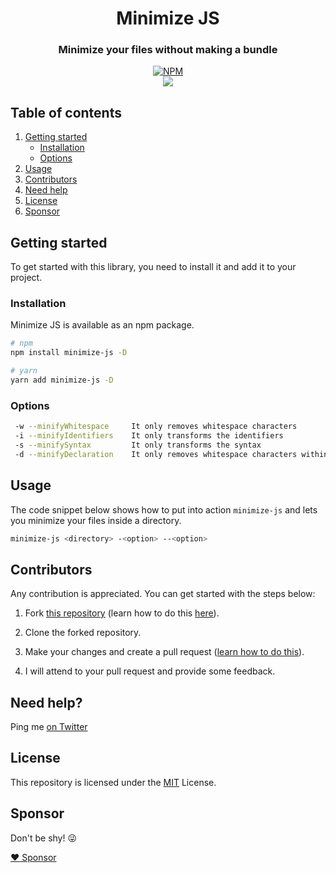 <div align="center">

# Minimize JS

### Minimize your files without making a bundle

[![NPM](https://nodei.co/npm/minimize-js.png?compact=true)](https://nodei.co/npm/minimize-js/)
<br />
[![](https://img.shields.io/npm/dt/minimize-js.svg?style=flat-square)](https://www.npmjs.com/package/minimize-js)

</div>

## Table of contents

1. [Getting started](#getting-started)
   - [Installation](#installation)
   - [Options](#options)
2. [Usage](#usage)
3. [Contributors](#contributors)
4. [Need help](#need-help)
5. [License](#license)
6. [Sponsor](#sponsor)

## Getting started

To get started with this library, you need to install it and add it to your project.

### Installation

Minimize JS is available as an npm package.

```bash
# npm
npm install minimize-js -D

# yarn
yarn add minimize-js -D
```

### Options

```bash
 -w --minifyWhitespace     It only removes whitespace characters                     #defailt: true
 -i --minifyIdentifiers    It only transforms the identifiers                        #defailt: true
 -s --minifySyntax         It only transforms the syntax                             #defailt: true
 -d --minifyDeclaration    It only removes whitespace characters within .d.ts files  #defailt: false
```

## Usage

The code snippet below shows how to put into action `minimize-js` and lets you minimize your files inside a directory.

```bash
minimize-js <directory> -<option> --<option>
```

## Contributors

Any contribution is appreciated. You can get started with the steps below:

1. Fork [this repository](https://github.com/Randagio13/minimize-js) (learn how to do this [here](https://help.github.com/articles/fork-a-repo)).

2. Clone the forked repository.

3. Make your changes and create a pull request ([learn how to do this](https://docs.github.com/en/github/collaborating-with-issues-and-pull-requests/creating-a-pull-request)).

4. I will attend to your pull request and provide some feedback.

## Need help?

Ping me [on Twitter](https://twitter.com/randagio19)

## License

This repository is licensed under the [MIT](LICENSE) License.

## Sponsor

Don't be shy! 😜

[:heart: Sponsor](https://github.com/sponsors/Randagio13)
